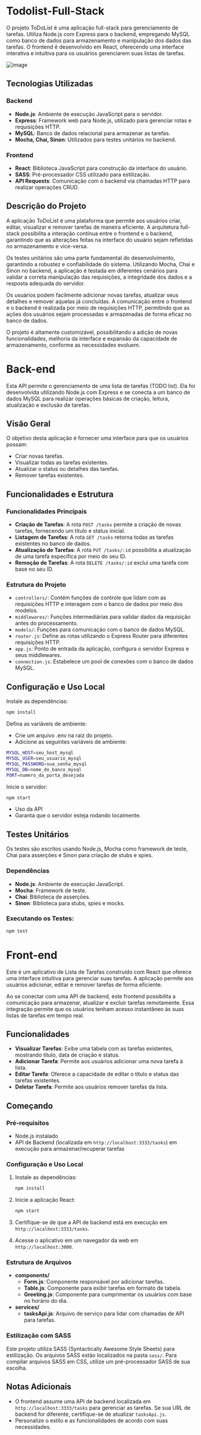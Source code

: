 # Todolist-Full-Stack

O projeto ToDoList é uma aplicação full-stack para gerenciamento de tarefas. Utiliza Node.js com Express para o backend, empregando MySQL como banco de dados para armazenamento e manipulação dos dados das tarefas. O frontend é desenvolvido em React, oferecendo uma interface interativa e intuitiva para os usuários gerenciarem suas listas de tarefas.

![image](https://github.com/henriquegomesteixeira/Todolist-Full-Stack/assets/115906489/6921b792-9527-45dc-8d69-5b171edd06f7)


## Tecnologias Utilizadas

### Backend

- **Node.js**: Ambiente de execução JavaScript para o servidor.
- **Express**: Framework web para Node.js, utilizado para gerenciar rotas e requisições HTTP.
- **MySQL**: Banco de dados relacional para armazenar as tarefas.
- **Mocha, Chai, Sinon**: Utilizados para testes unitários no backend.

### Frontend

- **React**: Biblioteca JavaScript para construção da interface do usuário.
- **SASS**: Pré-processador CSS utilizado para estilização.
- **API Requests**: Comunicação com o backend via chamadas HTTP para realizar operações CRUD.

## Descrição do Projeto

A aplicação ToDoList é uma plataforma que permite aos usuários criar, editar, visualizar e remover tarefas de maneira eficiente. A arquitetura full-stack possibilita a interação contínua entre o frontend e o backend, garantindo que as alterações feitas na interface do usuário sejam refletidas no armazenamento e vice-versa.

Os testes unitários são uma parte fundamental do desenvolvimento, garantindo a robustez e confiabilidade do sistema. Utilizando Mocha, Chai e Sinon no backend, a aplicação é testada em diferentes cenários para validar a correta manipulação das requisições, a integridade dos dados e a resposta adequada do servidor.

Os usuários podem facilmente adicionar novas tarefas, atualizar seus detalhes e remover aquelas já concluídas. A comunicação entre o frontend e o backend é realizada por meio de requisições HTTP, permitindo que as ações dos usuários sejam processadas e armazenadas de forma eficaz no banco de dados.

O projeto é altamente customizável, possibilitando a adição de novas funcionalidades, melhoria da interface e expansão da capacidade de armazenamento, conforme as necessidades evoluem.


# Back-end

Esta API permite o gerenciamento de uma lista de tarefas (TODO list). Ela foi desenvolvida utilizando Node.js com Express e se conecta a um banco de dados MySQL para realizar operações básicas de criação, leitura, atualização e exclusão de tarefas.

## Visão Geral

O objetivo desta aplicação é fornecer uma interface para que os usuários possam:

- Criar novas tarefas.
- Visualizar todas as tarefas existentes.
- Atualizar o status ou detalhes das tarefas.
- Remover tarefas existentes.

## Funcionalidades e Estrutura

### Funcionalidades Principais

- **Criação de Tarefas**: A rota `POST /tasks` permite a criação de novas tarefas, fornecendo um título e status inicial.
- **Listagem de Tarefas**: A rota `GET /tasks` retorna todas as tarefas existentes no banco de dados.
- **Atualização de Tarefas**: A rota `PUT /tasks/:id` possibilita a atualização de uma tarefa específica por meio do seu ID.
- **Remoção de Tarefas**: A rota `DELETE /tasks/:id` exclui uma tarefa com base no seu ID.

### Estrutura do Projeto

- `controllers/`: Contém funções de controle que lidam com as requisições HTTP e interagem com o banco de dados por meio dos modelos.
- `middlewares/`: Funções intermediárias para validar dados da requisição antes do processamento.
- `models/`: Funções para comunicação com o banco de dados MySQL.
- `router.js`: Define as rotas utilizando o Express Router para diferentes requisições HTTP.
- `app.js`: Ponto de entrada da aplicação, configura o servidor Express e seus middlewares.
- `connection.js`: Estabelece um pool de conexões com o banco de dados MySQL.

## Configuração e Uso Local
   
Instale as dependências:

  ```bash
  npm install
  ```

Defina as variáveis de ambiente:

- Crie um arquivo .env na raiz do projeto.
- Adicione as seguintes variáveis de ambiente:
```bash
MYSQL_HOST=seu_host_mysql
MYSQL_USER=seu_usuario_mysql
MYSQL_PASSWORD=sua_senha_mysql
MYSQL_DB=nome_do_banco_mysql
PORT=numero_da_porta_desejada
```

Inicie o servidor:

  ```bash
  npm start
  ```

- Uso da API
- Garanta que o servidor esteja rodando localmente.

## Testes Unitários

Os testes são escritos usando Node.js, Mocha como framework de teste, Chai para asserções e Sinon para criação de stubs e spies.

### Dependências

- **Node.js**: Ambiente de execução JavaScript.
- **Mocha**: Framework de teste.
- **Chai**: Biblioteca de asserções.
- **Sinon**: Biblioteca para stubs, spies e mocks.

### Executando os Testes:

  ```bash
  npm test
  ```

# Front-end

Este é um aplicativo de Lista de Tarefas construído com React que oferece uma interface intuitiva para gerenciar suas tarefas. A aplicação permite aos usuários adicionar, editar e remover tarefas de forma eficiente.

Ao se conectar com uma API de backend, este frontend possibilita a comunicação para armazenar, atualizar e excluir tarefas remotamente. Essa integração permite que os usuários tenham acesso instantâneo às suas listas de tarefas em tempo real.

## Funcionalidades

- **Visualizar Tarefas**: Exibe uma tabela com as tarefas existentes, mostrando título, data de criação e status.
- **Adicionar Tarefa**: Permite aos usuários adicionar uma nova tarefa à lista.
- **Editar Tarefa**: Oferece a capacidade de editar o título e status das tarefas existentes.
- **Deletar Tarefa**: Permite aos usuários remover tarefas da lista.

## Começando

### Pré-requisitos

- Node.js instalado
- API de Backend (localizada em `http://localhost:3333/tasks`) em execução para armazenar/recuperar tarefas

### Configuração e Uso Local

1. Instale as dependências:

   ```bash
   npm install
   ```

2. Inicie a aplicação React:

   ```bash
   npm start
   ```

3. Certifique-se de que a API de backend está em execução em `http://localhost:3333/tasks`.

4. Acesse o aplicativo em um navegador da web em `http://localhost:3000`.

### Estrutura de Arquivos

- **components/**
  - **Form.js**: Componente responsável por adicionar tarefas.
  - **Table.js**: Componente para exibir tarefas em formato de tabela.
  - **Greeting.js**: Componente para cumprimentar os usuários com base no horário do dia.
- **services/**
  - **tasksApi.js**: Arquivo de serviço para lidar com chamadas de API para tarefas.

### Estilização com SASS

Este projeto utiliza SASS (Syntactically Awesome Style Sheets) para estilização. Os arquivos SASS estão localizados na pasta `sass/`. Para compilar arquivos SASS em CSS, utilize um pré-processador SASS de sua escolha.

## Notas Adicionais

- O frontend assume uma API de backend localizada em `http://localhost:3333/tasks` para gerenciar as tarefas. Se sua URL de backend for diferente, certifique-se de atualizar `tasksApi.js`.
- Personalize o estilo e as funcionalidades de acordo com suas necessidades.



